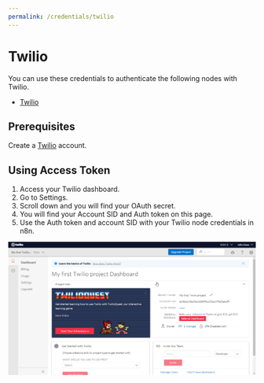 ```yaml
---
permalink: /credentials/twilio
---
```


# Twilio

You can use these credentials to authenticate the following nodes with Twilio.
- [Twilio](../../nodes-library/nodes/Twilio/README.md)

## Prerequisites

Create a [Twilio](https://twilio.com/) account.

## Using Access Token

1. Access your Twilio dashboard.
2. Go to Settings.
3. Scroll down and you will find your OAuth secret.
4. You will find your Account SID and Auth token on this page.
5. Use the Auth token and account SID with your Twilio node credentials in n8n.

![Getting Twilio credentials](./using-access-token.gif)
